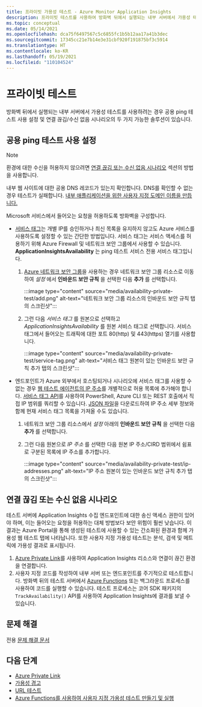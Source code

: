 ```yaml
---
title: 프라이빗 가용성 테스트 - Azure Monitor Application Insights
description: 프라이빗 테스트를 사용하여 방화벽 뒤에서 실행되는 내부 서버에서 가용성 테스트를 사용하는 방법을 알아봅니다.
ms.topic: conceptual
ms.date: 05/14/2021
ms.openlocfilehash: dca75f6497567c5c6855fc1b5b12aa17a41b3dec
ms.sourcegitcommit: 17345cc21e7b14e3e31cbf920f191875bf3c5914
ms.translationtype: HT
ms.contentlocale: ko-KR
ms.lasthandoff: 05/19/2021
ms.locfileid: "110104524"
---
```

# <a name="private-testing"></a>프라이빗 테스트

방화벽 뒤에서 실행되는 내부 서버에서 가용성 테스트를 사용하려는 경우 공용 ping 테스트 사용 설정 및 연결 끊김/수신 없음 시나리오의 두 가지 가능한 솔루션이 있습니다.

## <a name="public-ping-test-enablement"></a>공용 ping 테스트 사용 설정

> [!NOTE]
> 환경에 대한 수신을 허용하지 않으려면 [연결 끊김 또는 수신 없음 시나리오](#disconnected-or-no-ingress-scenarios) 섹션의 방법을 사용합니다.

 내부 웹 사이트에 대한 공용 DNS 레코드가 있는지 확인합니다. DNS를 확인할 수 없는 경우 테스트가 실패합니다. [내부 애플리케이션을 위한 사용자 지정 도메인 이름을 만듭니다.](../../cloud-services/cloud-services-custom-domain-name-portal.md#add-an-a-record-for-your-custom-domain)

Microsoft 서비스에서 들어오는 요청을 허용하도록 방화벽을 구성합니다.

- [서비스 태그](../../virtual-network/service-tags-overview.md)는 개별 IP를 승인하거나 최신 목록을 유지하지 않고도 Azure 서비스를 사용하도록 설정할 수 있는 간단한 방법입니다. 서비스 태그는 서비스 액세스를 허용하기 위해 Azure Firewall 및 네트워크 보안 그룹에서 사용할 수 있습니다. **ApplicationInsightsAvailability** 는 ping 테스트 서비스 전용 서비스 태그입니다.
    1. [Azure 네트워크 보안 그룹](../../virtual-network/network-security-groups-overview.md)을 사용하는 경우 네트워크 보안 그룹 리소스로 이동하여 *설정* 에서 **인바운드 보안 규칙** 을 선택한 다음 **추가** 를 선택합니다.

         :::image type="content" source="media/availability-private-test/add.png" alt-text="네트워크 보안 그룹 리소스의 인바운드 보안 규칙 탭의 스크린샷":::

    1. 그런 다음 *서비스 태그* 를 원본으로 선택하고 *ApplicationInsightsAvailability* 를 원본 서비스 태그로 선택합니다. 서비스 태그에서 들어오는 트래픽에 대한 포트 80(http) 및 443(https) 열기를 사용합니다.

        :::image type="content" source="media/availability-private-test/service-tag.png" alt-text="서비스 태그 원본이 있는 인바운드 보안 규칙 추가 탭의 스크린샷":::

- 엔드포인트가 Azure 외부에서 호스팅되거나 시나리오에 서비스 태그를 사용할 수 없는 경우 [웹 테스트 에이전트의 IP 주소](ip-addresses.md)를 개별적으로 허용 목록에 추가해야 합니다. [서비스 태그 API](../../virtual-network/service-tags-overview.md#use-the-service-tag-discovery-api-public-preview)를 사용하여 PowerShell, Azure CLI 또는 REST 호출에서 직접 IP 범위를 쿼리할 수 있습니다. [JSON 파일](../../virtual-network/service-tags-overview.md#discover-service-tags-by-using-downloadable-json-files)을 다운로드하여 IP 주소 세부 정보와 함께 현재 서비스 태그 목록을 가져올 수도 있습니다.
    1. 네트워크 보안 그룹 리소스에서 *설정* 아래의 **인바운드 보안 규칙** 을 선택한 다음 **추가** 를 선택합니다.
    1. 그런 다음 원본으로 *IP 주소* 를 선택한 다음 원본 IP 주소/CIRD 범위에서 쉼표로 구분된 목록에 IP 주소를 추가합니다.

         :::image type="content" source="media/availability-private-test/ip-addresses.png" alt-text="IP 주소 원본이 있는 인바운드 보안 규칙 추가 탭의 스크린샷":::

## <a name="disconnected-or-no-ingress-scenarios"></a>연결 끊김 또는 수신 없음 시나리오

테스트 서버에 Application Insights 수집 엔드포인트에 대한 송신 액세스 권한이 있어야 하며, 이는 들어오는 요청을 허용하는 대체 방법보다 보안 위험이 훨씬 낮습니다. 이 결과는 Azure Portal을 통해 생성된 테스트에 사용할 수 있는 간소화된 환경과 함께 가용성 웹 테스트 탭에 나타납니다. 또한 사용자 지정 가용성 테스트는 분석, 검색 및 메트릭에 가용성 결과로 표시됩니다.

1. [Azure Private Link](../logs/private-link-security.md)를 사용하여 Application Insights 리소스와 연결이 끊긴 환경을 연결합니다.
1. 사용자 지정 코드를 작성하여 내부 서버 또는 엔드포인트를 주기적으로 테스트합니다. 방화벽 뒤의 테스트 서버에서 [Azure Functions](availability-azure-functions.md) 또는 백그라운드 프로세스를 사용하여 코드를 실행할 수 있습니다. 테스트 프로세스는 코어 SDK 패키지의 `TrackAvailability()` API를 사용하여 Application Insights에 결과를 보낼 수 있습니다.

## <a name="troubleshooting"></a>문제 해결

전용 [문제 해결 문서](troubleshoot-availability.md)

## <a name="next-steps"></a>다음 단계

* [Azure Private Link](../logs/private-link-security.md)
* [가용성 경고](availability-alerts.md)
* [URL 테스트](monitor-web-app-availability.md)
* [Azure Functions를 사용하여 사용자 지정 가용성 테스트 만들기 및 실행](availability-azure-functions.md)
